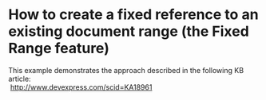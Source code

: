 # How to create a fixed reference to an existing document range (the Fixed Range feature)


<p>This example demonstrates the approach described in the following KB article:<br />
 <a href="https://www.devexpress.com/Support/Center/p/KA18961">http://www.devexpress.com/scid=KA18961</a></p>

<br/>


